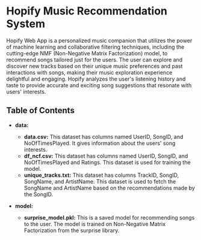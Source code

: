 # Hopify Music Recommendation System

Hopify Web App is a personalized music companion that utilizes the power of machine learning and collaborative filtering techniques, including the cutting-edge NMF (Non-Negative Matrix Factorization) model, to recommend songs tailored just for the users. The user can explore and discover new tracks based on their unique music preferences and past interactions with songs, making their music exploration experience delightful and engaging. Hopify analyzes the user's listening history and taste to provide accurate and exciting song suggestions that resonate with users' interests.

## Table of Contents

- **data:**
  - **data.csv:** This dataset has columns named UserID, SongID, and NoOfTimesPlayed. It gives information about the users' song interests.
  - **df_ncf.csv:** This dataset has columns named UserID, SongID, and NoOfTimesPlayed and Ratings. This dataset is used for training the model.
  - **unique_tracks.txt:** This dataset has columns TrackID, SongID, SongName, and ArtistName. This dataset is used to fetch the SongName and ArtistName based on the recommendations made by the SongID.

- **model:**
  - **surprise_model.pkl:** This is a saved model for recommending songs to the user. The model is trained on Non-Negative Matrix Factorization from the surprise library.
